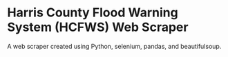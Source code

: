# Harris County Flood Warning System (HCFWS) Web Scraper 
A web scraper created using Python, selenium, pandas, and beautifulsoup. 
